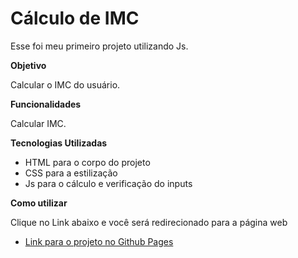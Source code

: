 # Cálculo de IMC

Esse foi meu primeiro projeto utilizando Js.

**Objetivo**

Calcular o IMC do usuário.

**Funcionalidades**

Calcular IMC.

**Tecnologias Utilizadas**

- HTML para o corpo do projeto
- CSS para a estilização
- Js para o cálculo e verificação do inputs

**Como utilizar**

Clique no Link abaixo e você será redirecionado para a página web

- [Link para o projeto no Github Pages](https://izaqueisrael.github.io/imcCalculator/)
